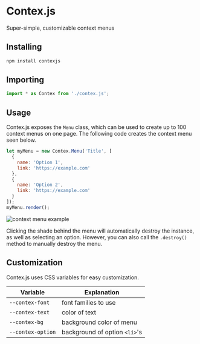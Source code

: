 # Contex.js
Super-simple, customizable context menus

## Installing
```bash
npm install contexjs
```

## Importing
```javascript
import * as Contex from './contex.js';
```

## Usage
Contex.js exposes the `Menu` class, which can be used to create up to 100 context menus on one page.  The following code creates the context menu seen below.

```javascript
let myMenu = new Contex.Menu('Title', [
  {
    name: 'Option 1',
    link: 'https://example.com'
  },
  {
    name: 'Option 2',
    link: 'https://example.com'
  }
]);
myMenu.render();
```

![context menu example](https://i.ibb.co/g6L7gfJ/image.png)

Clicking the shade behind the menu will automatically destroy the instance, as well as selecting an option.  However, you can also call the `.destroy()` method to manually destroy the menu.

## Customization
Contex.js uses CSS variables for easy customization.  

| Variable          | Explanation                   |
|-------------------|-------------------------------|
| `--contex-font`   | font families to use          |
| `--contex-text`   | color of text                 |
| `--contex-bg`     | background color of menu      |
| `--contex-option` | background of option `<li>`'s |
